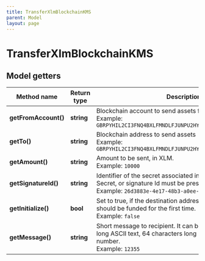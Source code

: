 ```yaml
---
title: TransferXlmBlockchainKMS
parent: Model
layout: page
---
```


# TransferXlmBlockchainKMS

## Model getters

Method name | Return type | Description | Notes
------------ | ------------- | ------------- | -------------
**getFromAccount()** | **string** | Blockchain account to send assets from <br>Example: `GBRPYHIL2CI3FNQ4BXLFMNDLFJUNPU2HY3ZMFSHONUCEOASW7QC7OX2H` |
**getTo()** | **string** | Blockchain address to send assets <br>Example: `GBRPYHIL2CI3FNQ4BXLFMNDLFJUNPU2HY3ZMFSHONUCEOASW7QC7OX2H` |
**getAmount()** | **string** | Amount to be sent, in XLM. <br>Example: `10000` |
**getSignatureId()** | **string** | Identifier of the secret associated in signing application. Secret, or signature Id must be present. <br>Example: `26d3883e-4e17-48b3-a0ee-09a3e484ac83` |
**getInitialize()** | **bool** | Set to true, if the destination address is not yet initialized and should be funded for the first time. <br>Example: `false` | [optional] [default to false]
**getMessage()** | **string** | Short message to recipient. It can be either 28 characters long ASCII text, 64 characters long HEX string or uint64 number. <br>Example: `12355` | [optional]

